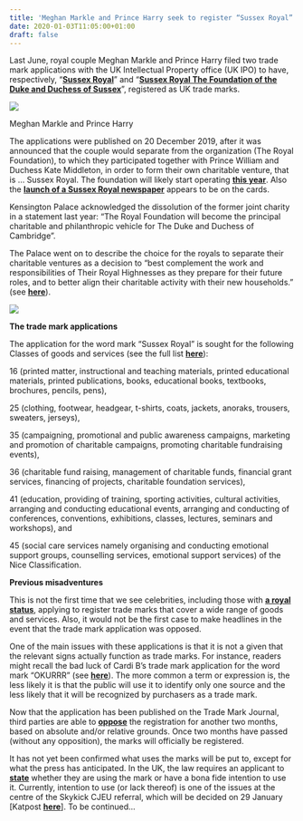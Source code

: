 ```yaml
---
title: 'Meghan Markle and Prince Harry seek to register “Sussex Royal” as a UK trade mark'
date: 2020-01-03T11:05:00+01:00
draft: false
---
```


Last June, royal couple Meghan Markle and Prince Harry filed two trade mark applications with the UK Intellectual Property office (UK IPO) to have, respectively, “[**Sussex Royal**](https://trademarks.ipo.gov.uk/ipo-tmcase/page/Results/1/UK00003408516)” and “[**Sussex Royal The Foundation of the Duke and Duchess of Sussex**](https://trademarks.ipo.gov.uk/ipo-tmcase/page/Results/1/UK00003408521)”, registered as UK trade marks.  
  

[![](https://1.bp.blogspot.com/-lZCZKubxWkg/Xg39-I5G-VI/AAAAAAAABDo/Pihjq14eI3M0KRu-shmUtmli9sJrKUkDQCLcBGAsYHQ/s1600/meghan-harry-gettyimages-1173078320.jpg)](https://1.bp.blogspot.com/-lZCZKubxWkg/Xg39-I5G-VI/AAAAAAAABDo/Pihjq14eI3M0KRu-shmUtmli9sJrKUkDQCLcBGAsYHQ/s1600/meghan-harry-gettyimages-1173078320.jpg)

Meghan Markle and Prince Harry

The applications were published on 20 December 2019, after it was announced that the couple would separate from the organization (The Royal Foundation), to which they participated together with Prince William and Duchess Kate Middleton, in order to form their own charitable venture, that is … Sussex Royal. The foundation will likely start operating [**this year**](https://www.express.co.uk/news/royal/1220756/meghan-markle-news-prince-harry-latest-sussex-royal-foundation-kate-middleton). Also the **[launch of a Sussex Royal newspaper](https://www.express.co.uk/news/royal/1222522/meghan-markle-latest-meghan-markle-prince-harry-newspaper-sussex-royal-foundation-news)** appears to be on the cards.  

  

Kensington Palace acknowledged the dissolution of the former joint charity in a statement last year: “The Royal Foundation will become the principal charitable and philanthropic vehicle for The Duke and Duchess of Cambridge”.

  
  
The Palace went on to describe the choice for the royals to separate their charitable ventures as a decision to “best complement the work and responsibilities of Their Royal Highnesses as they prepare for their future roles, and to better align their charitable activity with their new households.” (see [**here**](https://eu.usatoday.com/story/life/2019/06/20/harry-meghan-set-up-separate-charity-foundation-kate-will/1509499001/)).

  

[![](https://1.bp.blogspot.com/-3TL_8ZD4zOs/Xg38yrWyIMI/AAAAAAAABDg/mks9ZQnguqkdi0-f5sCpApiJZ4_G6OHmACLcBGAsYHQ/s1600/registration.jpg)](https://1.bp.blogspot.com/-3TL_8ZD4zOs/Xg38yrWyIMI/AAAAAAAABDg/mks9ZQnguqkdi0-f5sCpApiJZ4_G6OHmACLcBGAsYHQ/s1600/registration.jpg)

**The trade mark applications**

  

The application for the word mark “Sussex Royal” is sought for the following Classes of goods and services (see the full list [**here**](https://trademarks.ipo.gov.uk/ipo-tmcase/page/Results/1/UK00003408516)):

  

16 (printed matter, instructional and teaching materials, printed educational materials, printed publications, books, educational books, textbooks, brochures, pencils, pens),

  

25 (clothing, footwear, headgear, t-shirts, coats, jackets, anoraks, trousers, sweaters, jerseys),

  

35 (campaigning, promotional and public awareness campaigns, marketing and promotion of charitable campaigns, promoting charitable fundraising events),

  

36 (charitable fund raising, management of charitable funds, financial grant services, financing of projects, charitable foundation services),

  

41 (education, providing of training, sporting activities, cultural activities, arranging and conducting educational events, arranging and conducting of conferences, conventions, exhibitions, classes, lectures, seminars and workshops), and

  

45 (social care services namely organising and conducting emotional support groups, counselling services, emotional support services) of the Nice Classification.

  

**Previous misadventures**

  

This is not the first time that we see celebrities, including those with [**a royal status**](https://www.legalteamusa.net/kate-middleton-trademarks-her-name-for-charity/), applying to register trade marks that cover a wide range of goods and services. Also, it would not be the first case to make headlines in the event that the trade mark application was opposed.

  

One of the main issues with these applications is that it is not a given that the relevant signs actually function as trade marks. For instance, readers might recall the bad luck of Cardi B’s trade mark application for the word mark “OKURRR” (see [**here**](http://ipkitten.blogspot.com/2019/07/celebrity-misadventures-in-trade-mark.html)). The more common a term or expression is, the less likely it is that the public will use it to identify only one source and the less likely that it will be recognized by purchasers as a trade mark.

  

Now that the application has been published on the Trade Mark Journal, third parties are able to **[oppose](https://www.gov.uk/government/publications/trade-marks-standard-opposition/guidance-standard-opposition-proceedings-before-the-trade-marks-tribunal)** the registration for another two months, based on absolute and/or relative grounds. Once two months have passed (without any opposition), the marks will officially be registered.

  

It has not yet been confirmed what uses the marks will be put to, except for what the press has anticipated. In the UK, the law requires an applicant to [**state**](https://assets.publishing.service.gov.uk/government/uploads/system/uploads/attachment_data/file/710538/TM3.pdf) whether they are using the mark or have a bona fide intention to use it. Currently, intention to use (or lack thereof) is one of the issues at the centre of the Skykick CJEU referral, which will be decided on 29 January \[Katpost [**here**](http://ipkitten.blogspot.com/2019/10/breaking-g-tanchev-finds-lack-of.html)\]. To be continued...
